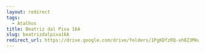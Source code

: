 ```yaml
---
layout: redirect
tags:
  - Atalhos
title: Beatriz dal Piva 16A
slug: beatrizdalpiva16A
redirect_url: https://drive.google.com/drive/folders/1PgKDfzRQ-xh8Z3MkwLpMiTNsxann2IP0?usp=drive_link
---
```

